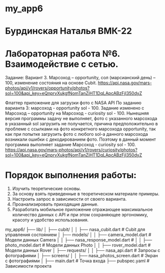 # my_app6
# Бурдинская Наталья ВМК-22
# Лабораторная работа №6. Взаимодействие с сетью.
Задание: Вариант 3. Марсоход – opportunity, сол (марсианский день) – 100, изменение состояния на основе Cubit.
https://api.nasa.gov/mars-photos/api/v1/rovers/opportunity/photos?sol=100&api_key=eQnprvXukgfNomTanZiHT1DqLApcABzFjI350dyZ

Флаттер приложение для загрузки фото с NASA API По заданию варианта 3: марсоход - opportunity sol - 100.
Задание изменено с Марсоход – opportunity на Марсоход - curiosity sol - 100.
Нынешняя версия программы задачу не выполняет, фото с указанного марсохода в указанный sol загрузить не получается,
причина предположительно в проблеме с ссылками на фото конкретного марсохода opportunity,
так как при попытке загрузить фото с любого sol-а данного марсохода возникали ошибки с декодированием фото.
Поэтому в данный момент программа выполняет задание Марсоход - curiosity sol - 100.
https://api.nasa.gov/mars-photos/api/v1/rovers/curiosity/photos?sol=100&api_key=eQnprvXukgfNomTanZiHT1DqLApcABzFjI350dyZ

# Порядок выполнения работы:
1. Изучить теоретические основы. 
2. За основу взять приведенные в теоретическом материале примеры. 
3. Настроить запрос в зависимости от своего варианта. 
4. Проанализировать приходящие данные. 
5. Разработать мобильное приложение отражающее максимальное количество данных с API и при этом сохраняющее эргономику, красоту и удобство использования. 

my_app6/
├── lib/
│   ├── cubit/
│   │   ├── nasa_cubit.dart  # Cubit для управления состоянием
│   ├── models/
│   │   ├── camera_model.dart    # Модели данных Camera
│   │   ├── nasa_response_model.dart    # 
│   │   ├── photo_model.dart    # Модели данных Photo
│   │   ├── rover_model.dart    # Модели данных Rover
│   ├── requests/
│   │   ├── nasa_api.dart  # Запросы с фотографиями
│   ├── screens/
│   │   ├── nasa_photos_screen.dart  # Экран с фотографиями
│   ├── main.dart         # Точка входа
├── pubspec.yaml        # Зависимости проекта
